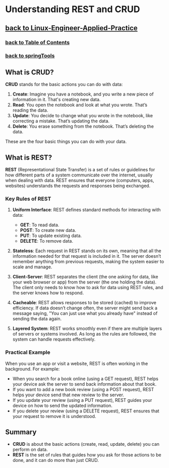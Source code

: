 # Understanding REST and CRUD
## [**back to Linux-Engineer-Applied-Practice**](../README.md)
### [**back to Table of Contents**](../README.md)
### [**back to springTools**](/Java-Webapps-Simulation/Dev-Project/SpringTools4_Eclipse/springTools.md)

## What is CRUD?

**CRUD** stands for the basic actions you can do with data:

1. **Create**: Imagine you have a notebook, and you write a new piece of information in it. That's creating new data.
2. **Read**: You open the notebook and look at what you wrote. That’s reading the data.
3. **Update**: You decide to change what you wrote in the notebook, like correcting a mistake. That’s updating the data.
4. **Delete**: You erase something from the notebook. That’s deleting the data.

These are the four basic things you can do with your data.

## What is REST?

**REST** (Representational State Transfer) is a set of rules or guidelines for how different parts of a system communicate over the internet, usually when dealing with data. REST ensures that everyone (computers, apps, websites) understands the requests and responses being exchanged.

### Key Rules of REST

1. **Uniform Interface**: REST defines standard methods for interacting with data:
   - **GET**: To read data.
   - **POST**: To create new data.
   - **PUT**: To update existing data.
   - **DELETE**: To remove data.

2. **Stateless**: Each request in REST stands on its own, meaning that all the information needed for that request is included in it. The server doesn’t remember anything from previous requests, making the system easier to scale and manage.

3. **Client-Server**: REST separates the client (the one asking for data, like your web browser or app) from the server (the one holding the data). The client only needs to know how to ask for data using REST rules, and the server knows how to respond.

4. **Cacheable**: REST allows responses to be stored (cached) to improve efficiency. If data doesn’t change often, the server might send back a message saying, "You can just use what you already have" instead of sending the data again.

5. **Layered System**: REST works smoothly even if there are multiple layers of servers or systems involved. As long as the rules are followed, the system can handle requests effectively.

### Practical Example

When you use an app or visit a website, REST is often working in the background. For example:
- When you search for a book online (using a GET request), REST helps your device ask the server to send back information about that book.
- If you want to add a new book review (using a POST request), REST helps your device send that new review to the server.
- If you update your review (using a PUT request), REST guides your device on how to send the updated information.
- If you delete your review (using a DELETE request), REST ensures that your request to remove it is understood.

## Summary

- **CRUD** is about the basic actions (create, read, update, delete) you can perform on data.
- **REST** is the set of rules that guides how you ask for those actions to be done, and it can do more than just CRUD.
